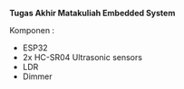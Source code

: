 **Tugas Akhir Matakuliah Embedded System**

Komponen :
<ul>
    <li>ESP32</li>
    <li>2x HC-SR04 Ultrasonic sensors</li>
    <li>LDR</li>
    <li>Dimmer</li>
</ul>

